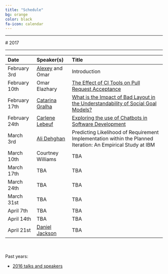 ```yaml
---
title: "Schedule"
bg: orange
color: black
fa-icon: calendar
---
```


<hr>
# 2017
<hr>

| Date | Speaker(s) | Title |
|:---------|:-----------|:---------|
| February 3rd  | [Alexey](http://alexeyza.com/) and Omar | Introduction |
| February 10th | Omar Elazhary | [The Effect of CI Tools on Pull Request Acceptance](/slides/OmarElazhary_CI_and_Contributions.pdf) |
| February 17th | [Catarina Gralha](http://microlina.github.io/) | [What is the Impact of Bad Layout in the Understandability of Social Goal Models?](/slides/CatarinaGralha_LayoutUnderstandability.pdf) |
| February 24th | [Carlene Lebeuf](http://clebeuf.com/) | [Exploring the use of Chatbots in Software Development](/slides/CarleneLebeuf_BotsFrictionPoints.pdf) |
| March 3rd | [Ali Dehghan](http://thesegalgroup.org/people/ali-dehghan/) | Predicting Likelihood of Requirement Implementation within the Planned Iteration: An Empirical Study at IBM |
| March 10th | Courtney Williams | TBA |
| March 17th | TBA | TBA |
| March 24th | TBA | TBA |
| March 31st | TBA | TBA |
| April 7th | TBA | TBA |
| April 14th | TBA | TBA |
| April 21st | [Daniel Jackson](http://people.csail.mit.edu/dnj/) | TBA |

<br><br>
Past years:

- [2016 talks and speakers](/2016)
